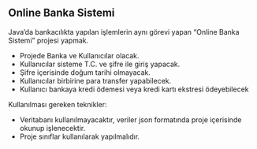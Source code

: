 ## Online Banka Sistemi

Java’da bankacılıkta yapılan işlemlerin aynı görevi yapan “Online Banka Sistemi” projesi yapmak. 
- Projede Banka ve Kullanıcılar olacak. 
- Kullanıcılar sisteme T.C. ve şifre ile giriş yapacak. 
- Şifre içerisinde doğum tarihi olmayacak. 
- Kullanıcılar birbirine para transfer yapabilecek. 
- Kullanıcı bankaya kredi ödemesi veya kredi kartı ekstresi ödeyebilecek

Kullanılması gereken teknikler:
- Veritabanı kullanılmayacaktır, veriler json formatında proje içerisinde okunup  işlenecektir. 
- Proje sınıflar kullanılarak yapılmalıdır. 
